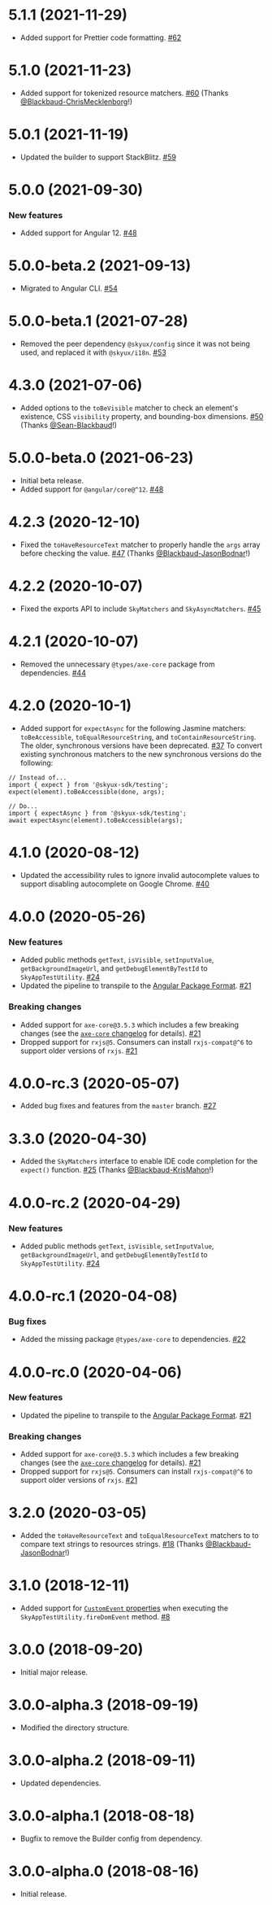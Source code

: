 # 5.1.1 (2021-11-29)

- Added support for Prettier code formatting. [#62](https://github.com/blackbaud/skyux-sdk-testing/pull/62)

# 5.1.0 (2021-11-23)

- Added support for tokenized resource matchers. [#60](https://github.com/blackbaud/skyux-sdk-testing/pull/60) (Thanks [@Blackbaud-ChrisMecklenborg](https://github.com/Blackbaud-ChrisMecklenborg)!)

# 5.0.1 (2021-11-19)

- Updated the builder to support StackBlitz. [#59](https://github.com/blackbaud/skyux-sdk-testing/pull/59)

# 5.0.0 (2021-09-30)

### New features

- Added support for Angular 12. [#48](https://github.com/blackbaud/skyux-sdk-testing/pull/48)

# 5.0.0-beta.2 (2021-09-13)

- Migrated to Angular CLI. [#54](https://github.com/blackbaud/skyux-sdk-testing/pull/54)

# 5.0.0-beta.1 (2021-07-28)

- Removed the peer dependency `@skyux/config` since it was not being used, and replaced it with `@skyux/i18n`. [#53](https://github.com/blackbaud/skyux-sdk-testing/pull/53)

# 4.3.0 (2021-07-06)

- Added options to the `toBeVisible` matcher to check an element's existence, CSS `visibility` property, and bounding-box dimensions. [#50](https://github.com/blackbaud/skyux-sdk-testing/pull/50) (Thanks [@Sean-Blackbaud](https://github.com/Sean-Blackbaud)!)

# 5.0.0-beta.0 (2021-06-23)

- Initial beta release.
- Added support for `@angular/core@^12`. [#48](https://github.com/blackbaud/skyux-sdk-testing/pull/48)

# 4.2.3 (2020-12-10)

- Fixed the `toHaveResourceText` matcher to properly handle the `args` array before checking the value. [#47](https://github.com/blackbaud/skyux-sdk-testing/pull/47) (Thanks [@Blackbaud-JasonBodnar](https://github.com/Blackbaud-JasonBodnar)!)

# 4.2.2 (2020-10-07)

- Fixed the exports API to include `SkyMatchers` and `SkyAsyncMatchers`. [#45](https://github.com/blackbaud/skyux-sdk-testing/pull/45)

# 4.2.1 (2020-10-07)

- Removed the unnecessary `@types/axe-core` package from dependencies. [#44](https://github.com/blackbaud/skyux-sdk-testing/pull/44)

# 4.2.0 (2020-10-1)

- Added support for `expectAsync` for the following Jasmine matchers: `toBeAccessible`, `toEqualResourceString`, and `toContainResourceString`. The older, synchronous versions have been deprecated. [#37](https://github.com/blackbaud/skyux-sdk-testing/pull/37) To convert existing synchronous matchers to the new synchronous versions do the following:

```
// Instead of...
import { expect } from '@skyux-sdk/testing';
expect(element).toBeAccessible(done, args);

// Do...
import { expectAsync } from '@skyux-sdk/testing';
await expectAsync(element).toBeAccessible(args);
```

# 4.1.0 (2020-08-12)

- Updated the accessibility rules to ignore invalid autocomplete values to support disabling autocomplete on Google Chrome. [#40](https://github.com/blackbaud/skyux-sdk-testing/pull/40)

# 4.0.0 (2020-05-26)

### New features

- Added public methods `getText`, `isVisible`, `setInputValue`, `getBackgroundImageUrl`, and `getDebugElementByTestId` to `SkyAppTestUtility`. [#24](https://github.com/blackbaud/skyux-sdk-testing/pull/24)
- Updated the pipeline to transpile to the [Angular Package Format](https://docs.google.com/document/d/1CZC2rcpxffTDfRDs6p1cfbmKNLA6x5O-NtkJglDaBVs/preview). [#21](https://github.com/blackbaud/skyux-sdk-testing/pull/21)

### Breaking changes

- Added support for `axe-core@3.5.3` which includes a few breaking changes (see the [`axe-core` changelog](https://github.com/dequelabs/axe-core/releases/tag/v3.0.0) for details). [#21](https://github.com/blackbaud/skyux-sdk-testing/pull/21)
- Dropped support for `rxjs@5`. Consumers can install `rxjs-compat@^6` to support older versions of `rxjs`. [#21](https://github.com/blackbaud/skyux-sdk-testing/pull/21)

# 4.0.0-rc.3 (2020-05-07)

- Added bug fixes and features from the `master` branch. [#27](https://github.com/blackbaud/skyux-sdk-testing/pull/27)

# 3.3.0 (2020-04-30)

- Added the `SkyMatchers` interface to enable IDE code completion for the `expect()` function. [#25](https://github.com/blackbaud/skyux-sdk-testing/pull/25) (Thanks [@Blackbaud-KrisMahon](https://github.com/Blackbaud-KrisMahon)!)

# 4.0.0-rc.2 (2020-04-29)

### New features

- Added public methods `getText`, `isVisible`, `setInputValue`, `getBackgroundImageUrl`, and `getDebugElementByTestId` to `SkyAppTestUtility`. [#24](https://github.com/blackbaud/skyux-sdk-testing/pull/24)

# 4.0.0-rc.1 (2020-04-08)

### Bug fixes

- Added the missing package `@types/axe-core` to dependencies. [#22](https://github.com/blackbaud/skyux-sdk-testing/pull/22)

# 4.0.0-rc.0 (2020-04-06)

### New features

- Updated the pipeline to transpile to the [Angular Package Format](https://docs.google.com/document/d/1CZC2rcpxffTDfRDs6p1cfbmKNLA6x5O-NtkJglDaBVs/preview). [#21](https://github.com/blackbaud/skyux-sdk-testing/pull/21)

### Breaking changes

- Added support for `axe-core@3.5.3` which includes a few breaking changes (see the [`axe-core` changelog](https://github.com/dequelabs/axe-core/releases/tag/v3.0.0) for details). [#21](https://github.com/blackbaud/skyux-sdk-testing/pull/21)
- Dropped support for `rxjs@5`. Consumers can install `rxjs-compat@^6` to support older versions of `rxjs`. [#21](https://github.com/blackbaud/skyux-sdk-testing/pull/21)

# 3.2.0 (2020-03-05)

- Added the `toHaveResourceText` and `toEqualResourceText` matchers to to compare text strings to resources strings. [#18](https://github.com/blackbaud/skyux-sdk-testing/pull/18) (Thanks [@Blackbaud-JasonBodnar](https://github.com/Blackbaud-JasonBodnar)!)

# 3.1.0 (2018-12-11)

- Added support for [`CustomEvent` properties](https://developer.mozilla.org/en-US/docs/Web/API/CustomEvent/CustomEvent) when executing the `SkyAppTestUtility.fireDomEvent` method. [#8](https://github.com/blackbaud/skyux-sdk-testing/pull/8)

# 3.0.0 (2018-09-20)

- Initial major release.

# 3.0.0-alpha.3 (2018-09-19)

- Modified the directory structure.

# 3.0.0-alpha.2 (2018-09-11)

- Updated dependencies.

# 3.0.0-alpha.1 (2018-08-18)

- Bugfix to remove the Builder config from dependency.

# 3.0.0-alpha.0 (2018-08-16)

- Initial release.
